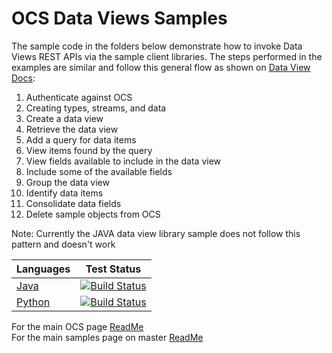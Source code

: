 # OCS Data Views Samples

The sample code in the folders below demonstrate how to invoke Data Views REST APIs via the sample client libraries.
The steps performed in the examples are similar and follow this general flow as shown on [Data View Docs](https://ocs-docs.osisoft.com/Documentation/DataViews/Quick_Start_Define_a_Data_View.html):

1. Authenticate against OCS  
2. Creating types, streams, and data
3. Create a data view
4. Retrieve the data view
5. Add a query for data items
6. View items found by the query
7. View fields available to include in the data view
8. Include some of the available fields
9. Group the data view
10. Identify data items
11. Consolidate data fields
12. Delete sample objects from OCS

Note: Currently the JAVA data view library sample does not follow this pattern and doesn't work

| Languages                            | Test Status                                                                                                                                                                                                                        |
| ------------------------------------ | ---------------------------------------------------------------------------------------------------------------------------------------------------------------------------------------------------------------------------------- |
| <a href="Java/dataviewjava">Java</a> | [![Build Status](https://dev.azure.com/osieng/engineering/_apis/build/status/product-readiness/OCS/DataViews_Java?branchName=master)](https://dev.azure.com/osieng/engineering/_build/latest?definitionId=884&branchName=master)   |
| <a href="Python3/">Python</a>        | [![Build Status](https://dev.azure.com/osieng/engineering/_apis/build/status/product-readiness/OCS/DataViews_Python?branchName=master)](https://dev.azure.com/osieng/engineering/_build/latest?definitionId=885&branchName=master) |

For the main OCS page [ReadMe](https://github.com/osisoft/OSI-Samples-OCS)  
For the main samples page on master [ReadMe](https://github.com/osisoft/OSI-Samples)
